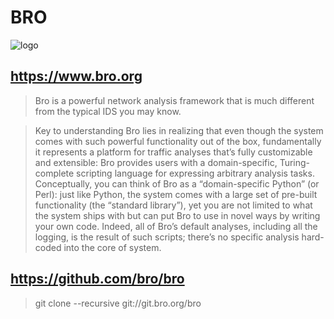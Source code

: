 # BRO

![logo](https://www.bro.org/images/bro-eyes.png)

## https://www.bro.org

> Bro is a powerful network analysis framework that is much different from the typical IDS you may know.

>  Key to understanding Bro lies in realizing that even though the system comes with such powerful functionality out of the box, fundamentally it represents a platform for traffic analyses that’s fully customizable and extensible: Bro provides users with a domain-specific, Turing-complete scripting language for expressing arbitrary analysis tasks. Conceptually, you can think of Bro as a “domain-specific Python” (or Perl): just like Python, the system comes with a large set of pre-built functionality (the “standard library”), yet you are not limited to what the system ships with but can put Bro to use in novel ways by writing your own code. Indeed, all of Bro’s default analyses, including all the logging, is the result of such scripts; there’s no specific analysis hard-coded into the core of system.

## https://github.com/bro/bro

> git clone --recursive git://git.bro.org/bro
